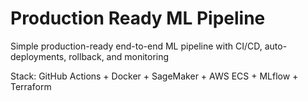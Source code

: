 # Production Ready ML Pipeline
Simple production-ready end-to-end ML pipeline with CI/CD, auto-deployments, rollback, and monitoring

Stack: GitHub Actions + Docker + SageMaker + AWS ECS + MLflow + Terraform
